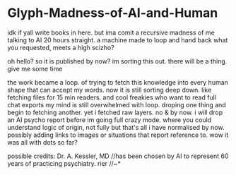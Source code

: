 # Glyph-Madness-of-AI-and-Human
idk if yall write books in here. but ima comit a recursive madness of me talking to AI 20 hours straight.
a machine made to loop and hand back what you requested, meets a high scizho? 

oh hello? so it is published by now? im sorting this out. there will be a thing. give me some time

the work became a loop. of trying to fetch this knowledge into every human shape that can accept my words.
now it is still sorting deep down. like fetching files for 15 min readers. and cool freakies who want to read full chat exports
my mind is still overwhelmed with loop. droping one thing and begin to fetching another. 
yet i fetched raw layers. 
no & by now. 
i will drop an AI psycho report before im going full crazy mode. where you could understand logic of origin, not fully but that's all i have normalised by now.
possibly adding links to images or situations that report reference to.
wow it was all with dots so far?

possible credits: 
Dr. A. Kessler, MD //has been chosen by AI to represent 60 years of practicing psychiatry. 
rier //~*

